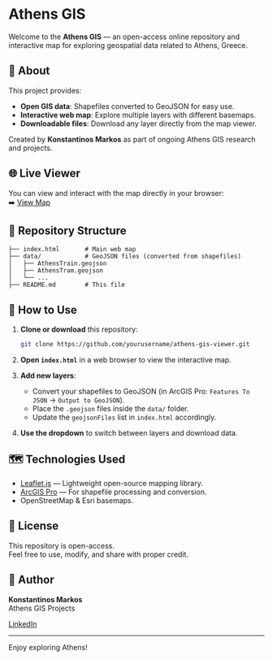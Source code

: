 # Athens GIS 

Welcome to the **Athens GIS** — an open-access online repository and interactive map for exploring geospatial data related to Athens, Greece.

## 📍 About

This project provides:

- **Open GIS data**: Shapefiles converted to GeoJSON for easy use.
- **Interactive web map**: Explore multiple layers with different basemaps.
- **Downloadable files**: Download any layer directly from the map viewer.

Created by **Konstantinos Markos** as part of ongoing Athens GIS research and projects.

## 🌐 Live Viewer

You can view and interact with the map directly in your browser:  
➡️ [View Map](https://kmarkosgis.github.io/open-gis-data/) 

## 📂 Repository Structure

```
├── index.html       # Main web map
├── data/            # GeoJSON files (converted from shapefiles)
│   ├── AthensTrain.geojson
│   ├── AthensTram.geojson
│   └── ...
├── README.md        # This file
```

## 🚀 How to Use

1. **Clone or download** this repository:
   ```bash
   git clone https://github.com/yourusername/athens-gis-viewer.git
   ```

2. **Open `index.html`** in a web browser to view the interactive map.

3. **Add new layers**:
   - Convert your shapefiles to GeoJSON (in ArcGIS Pro: `Features To JSON` → `Output to GeoJSON`).
   - Place the `.geojson` files inside the `data/` folder.
   - Update the `geojsonFiles` list in `index.html` accordingly.

4. **Use the dropdown** to switch between layers and download data.

## 🗺️ Technologies Used

- [Leaflet.js](https://leafletjs.com/) — Lightweight open-source mapping library.
- [ArcGIS Pro](https://www.esri.com/en-us/arcgis/products/arcgis-pro/) — For shapefile processing and conversion.
- OpenStreetMap & Esri basemaps.

## 📖 License

This repository is open-access.  
Feel free to use, modify, and share with proper credit.

## 👤 Author

**Konstantinos Markos**  
Athens GIS Projects

[LinkedIn](https://www.linkedin.com/in/konstantinos-markos/)

---

Enjoy exploring Athens!
